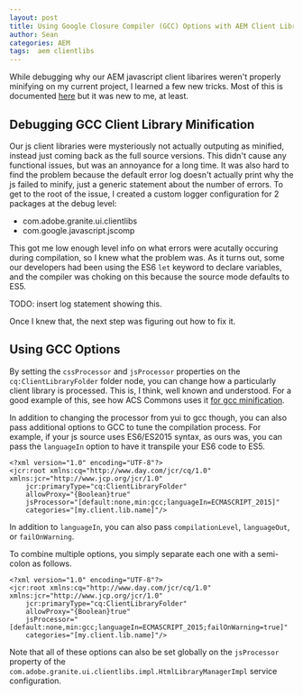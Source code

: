 ```yaml
---
layout: post
title: Using Google Closure Compiler (GCC) Options with AEM Client Librariries
author: Sean
categories: AEM
tags:  aem clientlibs
---
```

While debugging why our AEM javascript client libarires weren't properly minifying on my current project, I learned a few new tricks.  Most of this is documented [here][1] but it was new to me, at least.

## Debugging GCC Client Library Minification

Our js client libraries were mysteriously not actually outputing as minified, instead just coming back as the full source versions.  This didn't cause any functional issues, but was an annoyance for a long time.  It was also hard to find the problem because the default error log doesn't actually print why the js failed to minify, just a generic statement about the number of errors.  To get to the root of the issue, I created a custom logger configuration for 2 packages at the debug level: 

- com.adobe.granite.ui.clientlibs
- com.google.javascript.jscomp

This got me low enough level info on what errors were acutally occuring during compilation, so I knew what the problem was.  As it turns out, some our developers had been using the ES6 `let` keyword to declare variables, and the compiler was choking on this because the source mode defaults to ES5.

TODO: insert log statement showing this.

Once I knew that, the next step was figuring out how to fix it.

## Using GCC Options

By setting the `cssProcessor` and `jsProcessor` properties on the `cq:ClientLibraryFolder` folder node, you can change how a particularly client library is processed.  This is, I think, well known and understood.  For a good example of this, see how ACS Commons uses it [for gcc minification][2].

In addition to changing the processor from yui to gcc though, you can also pass additional options to GCC to tune the compilation process.  For example, if your js source uses ES6/ES2015 syntax, as ours was, you can pass the `languageIn` option to have it transpile your ES6 code to ES5.

```
<?xml version="1.0" encoding="UTF-8"?>
<jcr:root xmlns:cq="http://www.day.com/jcr/cq/1.0" xmlns:jcr="http://www.jcp.org/jcr/1.0"
    jcr:primaryType="cq:ClientLibraryFolder"
    allowProxy="{Boolean}true"
    jsProcessor="[default:none,min:gcc;languageIn=ECMASCRIPT_2015]"
    categories="[my.client.lib.name]"/>
```

In addition to `languageIn`, you can also pass `compilationLevel`, `languageOut`, or `failOnWarning`.

To combine multiple options, you simply separate each one with a semi-colon as follows.

```
<?xml version="1.0" encoding="UTF-8"?>
<jcr:root xmlns:cq="http://www.day.com/jcr/cq/1.0" xmlns:jcr="http://www.jcp.org/jcr/1.0"
    jcr:primaryType="cq:ClientLibraryFolder"
    allowProxy="{Boolean}true"
    jsProcessor="[default:none,min:gcc;languageIn=ECMASCRIPT_2015;failOnWarning=true]"
    categories="[my.client.lib.name]"/>
```


Note that all of these options can also be set globally on the `jsProcessor` property of the `com.adobe.granite.ui.clientlibs.impl.HtmlLibraryManagerImpl` service configuration.


[1]: https://helpx.adobe.com/experience-manager/kb/how-to-change-the-minification-engine-for-client-libraries-in-AEM.html
[2]: https://github.com/Adobe-Consulting-Services/acs-aem-commons/blob/a4f1569c5e9aabc427b3993a1fa33b358157fa7a/content/src/main/content/jcr_root/apps/acs-commons/authoring/vendor/leaflet/.content.xml